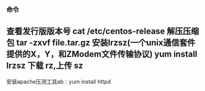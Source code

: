 ### 命令
  查看发行版版本号 cat /etc/centos-release
  解压压缩包 tar -zxvf file.tar.gz
  安装lrzsz(一个unix通信套件提供的X，Y，和ZModem文件传输协议) yum install lrzsz
  下载 rz,上传 sz
---
安装apache压测工具ab：yum install httpd

